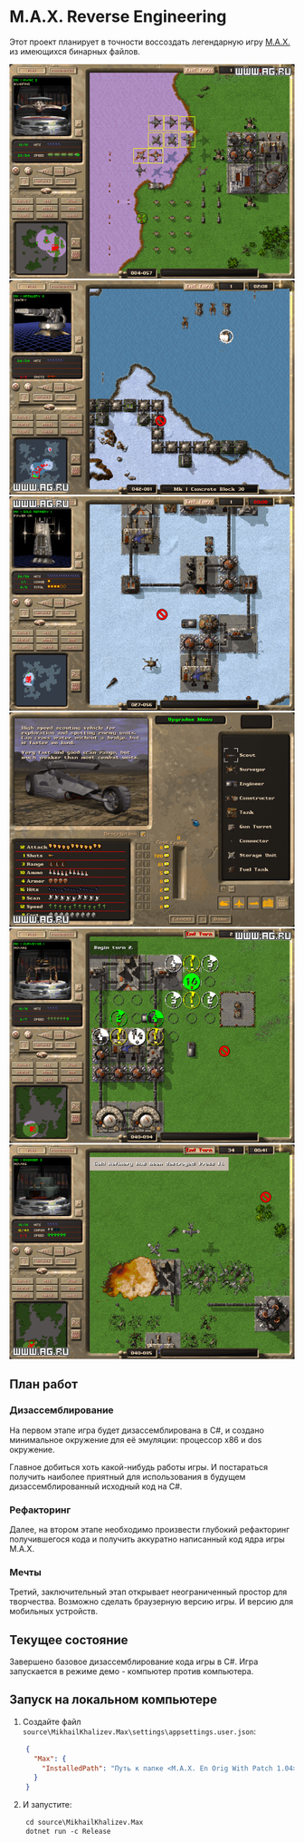 # M.A.X. Reverse Engineering

Этот проект планирует в точности воссоздать легендарную игру [M.A.X.](https://www.mobygames.com/game/max-mechanized-assault-exploration)
из имеющихся бинарных файлов.

![Screenshots 1](./doc/img/screenshot01.png)
![Screenshots 2](./doc/img/screenshot02.png)
![Screenshots 3](./doc/img/screenshot03.png)
![Screenshots 4](./doc/img/screenshot04.png)
![Screenshots 5](./doc/img/screenshot05.png)
![Screenshots 6](./doc/img/screenshot06.png)

## План работ

### Дизассемблирование

На первом этапе игра будет дизассемблирована в C#,
и создано минимальное окружение для её эмуляции:
процессор x86 и dos окружение.

Главное добиться хоть какой-нибудь работы игры.
И постараться получить наиболее приятный для использования
в будущем дизассемблированный исходный код на С#.

### Рефакторинг

Далее, на втором этапе необходимо произвести глубокий
рефакторинг получившегося кода и получить
аккуратно написанный код ядра игры М.А.Х.

### Мечты

Третий, заключительный этап открывает неограниченный простор для творчества.
Возможно сделать браузерную версию игры. И версию для мобильных устройств.

## Текущее состояние

Завершено базовое дизассемблирование кода игры в C#. Игра запускается в режиме демо - компьютер против компьютера.

## Запуск на локальном компьютере

1. Создайте файл `source\MikhailKhalizev.Max\settings\appsettings.user.json`:

```json
    {
      "Max": {
        "InstalledPath": "Путь к папке <M.A.X. En Orig With Patch 1.04>"
      }
    }
```

2. И запустите:

```
    cd source\MikhailKhalizev.Max
    dotnet run -c Release
```